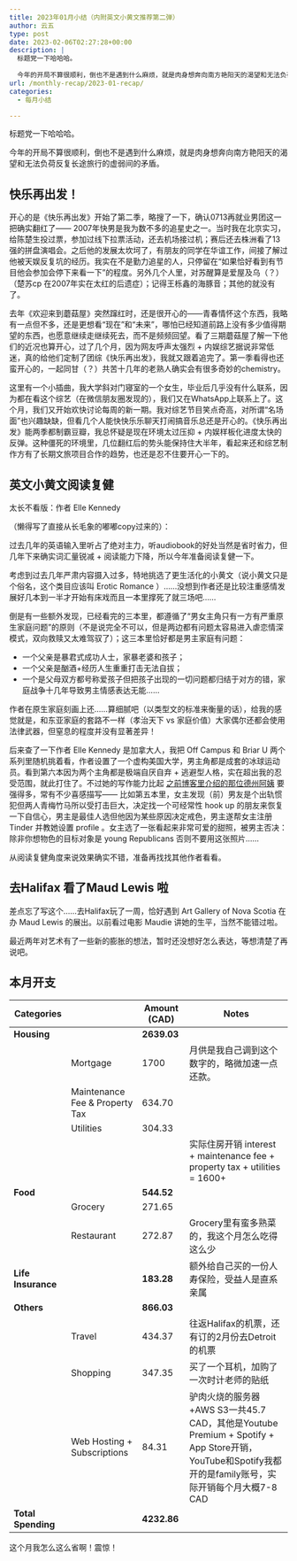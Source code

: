 ```yaml
---
title: 2023年01月小结（内附英文小黄文推荐第二弹）
author: 云五
type: post
date: 2023-02-06T02:27:28+00:00
description: |
  标题党一下哈哈哈。
  
  今年的开局不算很顺利，倒也不是遇到什么麻烦，就是肉身想奔向南方艳阳天的渴望和无法负荷反复长途旅行的虚弱间的矛盾。
url: /monthly-recap/2023-01-recap/
categories:
  - 每月小结

---
```

标题党一下哈哈哈。

今年的开局不算很顺利，倒也不是遇到什么麻烦，就是肉身想奔向南方艳阳天的渴望和无法负荷反复长途旅行的虚弱间的矛盾。

## 快乐再出发！

开心的是《快乐再出发》开始了第二季，略搜了一下，确认0713再就业男团这一把确实翻红了—— 2007年快男是我为数不多的追星史之一。当时我在北京实习，给陈楚生投过票，参加过线下拉票活动，还去机场接过机；赛后还去株洲看了13强的拼盘演唱会。之后他的发展太坎坷了，有朋友的同学在华谊工作，间接了解过他被天娱反复坑的经历。我实在不是勤力追星的人，只停留在“如果恰好看到有节目他会参加会停下来看一下”的程度。另外几个人里，对苏醒算是爱屋及乌（？）（楚苏cp 在2007年实在太红的后遗症）；记得王栎鑫的海豚音；其他的就没有了。

去年《欢迎来到蘑菇屋》突然蹿红时，还是很开心的——青春情怀这个东西，我略有一点但不多，还是更想看“现在”和“未来”，哪怕已经知道前路上没有多少值得期望的东西，也愿意继续走继续死去，而不是频频回望。看了三期蘑菇屋了解一下他们的近况也算开心，过了几个月，因为网友呼声太强烈 + 内娱综艺据说非常低迷，真的给他们定制了团综《快乐再出发》，我就又跟着追完了。第一季看得也还蛮开心的，一起同甘（？）共苦十几年的老熟人确实会有很多奇妙的chemistry。

这里有一个小插曲，我大学斜对门寝室的一个女生，毕业后几乎没有什么联系，因为都在看这个综艺（在微信朋友圈发现的），我们又在WhatsApp上联系上了。这个月，我们又开始欢快讨论每周的新一期。我对综艺节目笑点奇高，对所谓“名场面”也兴趣缺缺，但看几个人能快快乐乐聊天打闹搞音乐总还是开心的。《快乐再出发》能两季都制霸豆瓣，我总怀疑是现在环境太过压抑 + 内娱样板化进度太快的反弹。这种僵死的环境里，几位翻红后的势头能保持住大半年，看起来还和综艺制作方有了长期文旅项目合作的趋势，也还是忍不住要开心一下的。

## 英文小黄文阅读复健

太长不看版：作者 Elle Kennedy

（懒得写了直接从长毛象的嘟嘟copy过来的）：

过去几年的英语输入里听占了绝对主力，听audiobook的好处当然是省时省力，但几年下来确实词汇量锐减 + 阅读能力下降，所以今年准备阅读复健一下。

考虑到过去几年严肃内容摄入过多，特地挑选了更生活化的小黄文（说小黄文只是个俗名，这个类目应该叫 Erotic Romance ）……没想到作者还是比较注重感情发展好几本到一半才开始有床戏而且一本里撑死了就三场吧……

倒是有一些额外发现，已经看完的三本里，都遵循了“男女主角只有一方有严重原生家庭问题”的原则（不是说完全不可以，但是两边都有问题太容易进入虐恋情深模式，双向救赎又太难驾驭了）；这三本里恰好都是男主家庭有问题：

  * 一个父亲是暴君式成功人士，家暴老婆和孩子；
  * 一个父亲是酗酒+经历人生重重打击无法自拔；
  * 一个是父母双方都号称爱孩子但把孩子出现的一切问题都归结于对方的错，家庭战争十几年导致男主情感表达无能……

作者在原生家庭刻画上还……算细腻吧（以类型文的标准来衡量的话），给我的感觉就是，和东亚家庭的套路不一样（孝治天下 vs 家庭价值）大家偶尔还都会使用法律武器，但窒息的程度并没有显著差异！

后来查了一下作者 Elle Kennedy 是加拿大人，我把 Off Campus 和 Briar U 两个系列里随机挑着看，作者设置了一个虚构美国大学，男主角都是成套的冰球运动员。看到第六本因为两个主角都是极端自厌自弃 + 逃避型人格，实在超出我的忍受范围，就此打住了。不过她的写作能力比起 [之前博客里介绍的那位德州阿姨](/reading/us-erotic-romance-writer/) 要强得多，常有不少喜感描写—— 比如第五本里，女主发现（前）男友是个出轨惯犯但两人青梅竹马所以受打击巨大，决定找一个可经常性 hook up 的朋友来恢复一下自信心，男主是最佳人选但他因为某些原因决定戒色，男主遂帮女主注册 Tinder 并教她设置 profile 。女主选了一张看起来非常可爱的甜照，被男主否决：除非你想物色的目标对象是 young Republicans 否则不要用这张照片……

从阅读复健角度来说效果确实不错，准备再找找其他作者看看。

## 去Halifax 看了Maud Lewis 啦

差点忘了写这个……去Halifax玩了一周，恰好遇到 Art Gallery of Nova Scotia 在办 Maud Lewis 的展出。以前看过电影 Maudie 讲她的生平，当然不能错过啦。

最近两年对艺术有了一些新的膨胀的想法，暂时还没想好怎么表达，等想清楚了再说吧。

## 本月开支

| Categories         |                                | Amount (CAD) | Notes                                                                                                              |
| ------------------ | ------------------------------ | ------------ | ------------------------------------------------------------------------------------------------------------------ |
| **Housing**        |                                | **2639.03**  |                                                                                                                    |
|                    | Mortgage                       | 1700         | 月供是我自己调到这个数字的，略微加速一点还款。                                                                                            |
|                    | Maintenance Fee & Property Tax | 634.70       |                                                                                                                    |
|                    | Utilities                      | 304.33       |                                                                                                                    |
|                    |                                |              | 实际住房开销 interest + maintenance fee + property tax + utilities = 1600+                                               |
| **Food**           |                                | **544.52**   |                                                                                                                    |
|                    | Grocery                        | 271.65       |                                                                                                                    |
|                    | Restaurant                     | 272.87       | Grocery里有蛮多熟菜的，我这个月怎么吃得这么少                                                                                         |
| **Life Insurance** |                                | **183.28**   | 额外给自己买的一份人寿保险，受益人是直系亲属                                                                                             |
| **Others**         |                                | **866.03**   |                                                                                                                    |
|                    | Travel                         | 434.37       | 往返Halifax的机票，还有订的2月份去Detroit的机票                                                                                    |
|                    | Shopping                       | 347.35       | 买了一个耳机，加购了一次时计老师的贴纸                                                                                                |
|                    | Web Hosting + Subscriptions    | 84.31        | 驴肉火烧的服务器+AWS S3一共45.7 CAD，其他是Youtube Premium + Spotify + App Store开销，YouTube和Spotify我都开的是family账号，实际开销每个月大概7-8 CAD |
| **Total Spending** |                                | **4232.86**  |                                                                                                                    |

这个月我怎么这么省啊！震惊！

 [1]: https://yukieyun.net/reading/us-erotic-romance-writer/ "之前博客里介绍的那位德州阿姨"